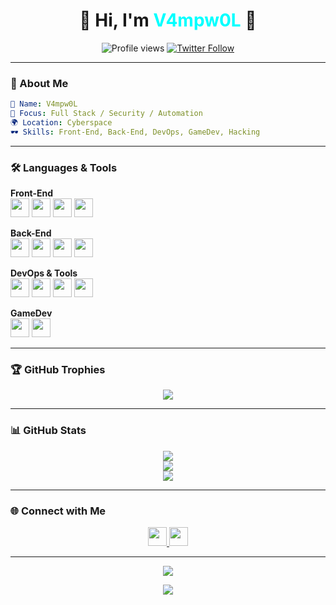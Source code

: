 <h1 align="center">🧛 Hi, I'm <span style="color:#00ffff">V4mpw0L</span> 👋</h1>
<p align="center">
  <img src="https://komarev.com/ghpvc/?username=v4mpw0l&label=Profile%20views&color=793e67&style=flat-square" alt="Profile views" />
  <a href="https://twitter.com/v4mpw0l" target="_blank">
    <img src="https://img.shields.io/twitter/follow/v4mpw0l?logo=twitter&style=flat-square" alt="Twitter Follow" />
  </a>
</p>

---

### 🧠 About Me

```yaml
🧛 Name: V4mpw0L
🧠 Focus: Full Stack / Security / Automation
🌍 Location: Cyberspace
🕶️ Skills: Front-End, Back-End, DevOps, GameDev, Hacking
```

---

### 🛠️ Languages & Tools

**Front-End**  
<img src="https://cdn.jsdelivr.net/gh/devicons/devicon/icons/react/react-original.svg" width="30" />
<img src="https://cdn.jsdelivr.net/gh/devicons/devicon/icons/vuejs/vuejs-original.svg" width="30" />
<img src="https://cdn.jsdelivr.net/gh/devicons/devicon/icons/javascript/javascript-original.svg" width="30" />
<img src="https://cdn.jsdelivr.net/gh/devicons/devicon/icons/html5/html5-original.svg" width="30" />

**Back-End**  
<img src="https://cdn.jsdelivr.net/gh/devicons/devicon/icons/nodejs/nodejs-original.svg" width="30" />
<img src="https://cdn.jsdelivr.net/gh/devicons/devicon/icons/php/php-original.svg" width="30" />
<img src="https://cdn.jsdelivr.net/gh/devicons/devicon/icons/mysql/mysql-original.svg" width="30" />
<img src="https://cdn.jsdelivr.net/gh/devicons/devicon/icons/postgresql/postgresql-original.svg" width="30" />

**DevOps & Tools**  
<img src="https://cdn.jsdelivr.net/gh/devicons/devicon/icons/git/git-original.svg" width="30" />
<img src="https://cdn.jsdelivr.net/gh/devicons/devicon/icons/docker/docker-original.svg" width="30" />
<img src="https://cdn.jsdelivr.net/gh/devicons/devicon/icons/linux/linux-original.svg" width="30" />
<img src="https://cdn.jsdelivr.net/gh/devicons/devicon/icons/nginx/nginx-original.svg" width="30" />

**GameDev**  
<img src="https://cdn.jsdelivr.net/gh/devicons/devicon/icons/unity/unity-original.svg" width="30" />
<img src="https://cdn.jsdelivr.net/gh/devicons/devicon/icons/unrealengine/unrealengine-original.svg" width="30" />

---

### 🏆 GitHub Trophies

<p align="center">
  <img src="https://github-profile-trophy.vercel.app/?username=v4mpw0l&theme=darkhub&no-frame=true&row=2&column=3" />
</p>

---

### 📊 GitHub Stats

<p align="center">
  <img src="https://github-readme-stats.vercel.app/api/top-langs/?username=v4mpw0l&layout=compact&theme=tokyonight" />
  <br/>
  <img src="https://github-readme-stats.vercel.app/api?username=v4mpw0l&show_icons=true&theme=tokyonight" />
  <br/>
  <img src="https://github-readme-streak-stats.herokuapp.com?user=v4mpw0l&theme=tokyonight" />
</p>

---

### 🌐 Connect with Me

<p align="center">
  <a href="https://twitter.com/v4mpw0l" target="_blank">
    <img src="https://raw.githubusercontent.com/rahuldkjain/github-profile-readme-generator/master/src/images/icons/Social/twitter.svg" width="30" />
  </a>
  <a href="https://github.com/v4mpw0l" target="_blank">
    <img src="https://cdn-icons-png.flaticon.com/512/25/25231.png" width="30" />
  </a>
</p>

---

<!-- Snake animation (GitHub contribution grid animation) -->
<p align="center">
  <img src="https://github.com/v4mpw0l/v4mpw0l/blob/output/github-contribution-grid-snake.svg" />
</p>

<!-- Extra animation: typing effect -->
<p align="center">
  <img src="https://readme-typing-svg.herokuapp.com?font=Fira+Code&size=24&pause=1000&color=00FFFF&width=435&lines=console.log(%22Hello+World!%22);+;V4mpw0L+is+Online..." />
</p>

